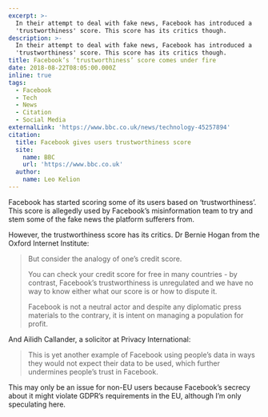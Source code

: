 ```yaml
---
excerpt: >-
  In their attempt to deal with fake news, Facebook has introduced a
  'trustworthiness' score. This score has its critics though.
description: >-
  In their attempt to deal with fake news, Facebook has introduced a
  'trustworthiness' score. This score has its critics though.
title: Facebook’s ’trustworthiness’ score comes under fire
date: 2018-08-22T08:05:00.000Z
inline: true
tags:
  - Facebook
  - Tech
  - News
  - Citation
  - Social Media
externalLink: 'https://www.bbc.co.uk/news/technology-45257894'
citation:
  title: Facebook gives users trustworthiness score
  site:
    name: BBC
    url: 'https://www.bbc.co.uk'
  author:
    name: Leo Kelion
---
```

Facebook has started scoring some of its users based on ‘trustworthiness’. This score is allegedly used by Facebook’s misinformation team to try and stem some of the fake news the platform sufferers from.

However, the trustworthiness score has its critics. Dr Bernie Hogan from the Oxford Internet Institute:

> But consider the analogy of one’s credit score.
> 
> You can check your credit score for free in many countries - by contrast, Facebook’s trustworthiness is unregulated and we have no way to know either what our score is or how to dispute it.
> 
> Facebook is not a neutral actor and despite any diplomatic press materials to the contrary, it is intent on managing a population for profit.

And Ailidh Callander, a solicitor at Privacy International:

> This is yet another example of Facebook using people’s data in ways they would not expect their data to be used, which further undermines people’s trust in Facebook.

This may only be an issue for non-EU users because Facebook’s secrecy about it might violate GDPR’s requirements in the EU, although I’m only speculating here.




